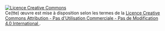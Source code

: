<a rel="license" href="http://creativecommons.org/licenses/by-nc-nd/4.0/">
  <img alt="Licence Creative Commons" style="border-width:0; margin-left: auto; margin-right: auto;" src="https://i.creativecommons.org/l/by-nc-nd/4.0/88x31.png" />
</a> <br />
Ce(tte) œuvre est mise à disposition selon les termes de la <a rel="license" href="http://creativecommons.org/licenses/by-nc-nd/4.0/">
  Licence Creative Commons Attribution - Pas d&#39;Utilisation Commerciale - Pas de Modification 4.0 International
</a>.
